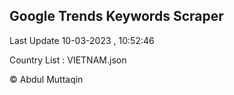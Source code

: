 

## Google Trends Keywords Scraper 
 
Last Update 10-03-2023 , 10:52:46

Country List :
VIETNAM.json



© Abdul Muttaqin 
